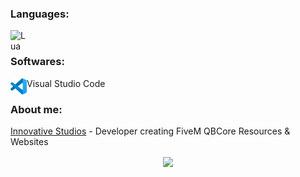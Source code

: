 ### Languages:
<a href="https://www.lua.org/" target="_blank"> <img align="left" alt="Lua" width="26px" src="https://upload.wikimedia.org/wikipedia/commons/thumb/c/cf/Lua-Logo.svg/1200px-Lua-Logo.svg.png"/> </a>
<br>
### Softwares:
<img align="left" alt="Visual Studio Code" width="26px" src="https://raw.githubusercontent.com/github/explore/80688e429a7d4ef2fca1e82350fe8e3517d3494d/topics/visual-studio-code/visual-studio-code.png">Visual Studio Code</img>
<br>

### About me:
[Innovative Studios](https://discord.iv-studios.net) - Developer creating FiveM QBCore Resources & Websites


<p align="center">
  <img align="center" src="https://github-readme-stats.vercel.app/api?username=aidanohart&show_icons=true&theme=radical" />
</p>

